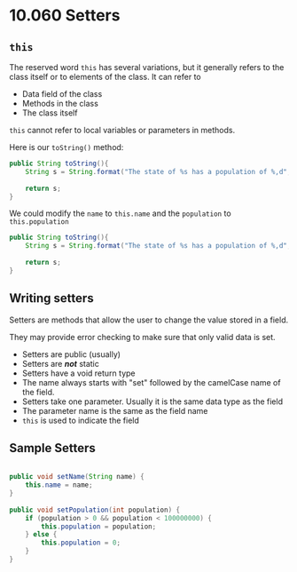 # 10.060 Setters

## `this`

The reserved word `this` has several variations, but it generally refers to the class itself or to elements of the class.  It can refer to

* Data field of the class
* Methods in the class
* The class itself

`this` cannot refer to local variables or parameters in methods.

Here is our `toString()` method:

```java
public String toString(){  
    String s = String.format("The state of %s has a population of %,d", name,population);  
  
    return s;  
}
```
We could modify the `name` to `this.name` and the `population` to `this.population`

```java
public String toString(){  
    String s = String.format("The state of %s has a population of %,d", this.name, this.population);  
  
    return s;  
}
```

## Writing setters

Setters are methods that allow the user to change the value stored in a field.

They may provide error checking to make sure that only valid data is set.

* Setters are public (usually)
* Setters are ***not*** static
* Setters have a void return type
* The name always starts with "set" followed by the camelCase name of the field.
* Setters take one parameter.  Usually it is the same data type as the field
* The parameter name is the same as the field name
* `this` is used to indicate the field

## Sample Setters
```java
  
public void setName(String name) {  
    this.name = name;  
}  
  
public void setPopulation(int population) {  
    if (population > 0 && population < 100000000) {  
        this.population = population;  
    } else {  
        this.population = 0;  
    }  
}
```